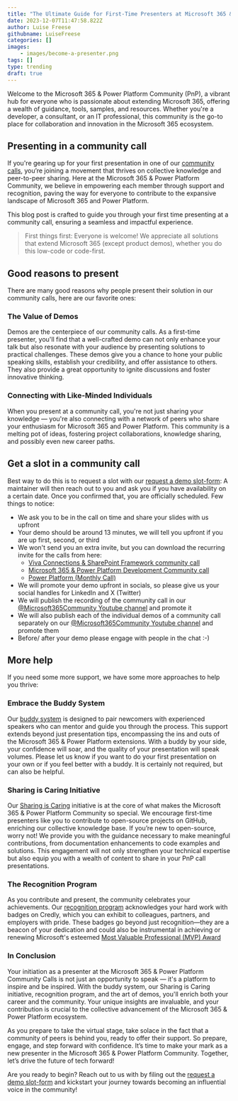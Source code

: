 ```yaml
---
title: "The Ultimate Guide for First-Time Presenters at Microsoft 365 & Power Platform Community Calls"
date: 2023-12-07T11:47:58.822Z
author: Luise Freese
githubname: LuiseFreese
categories: []
images:
    - images/become-a-presenter.png
tags: []
type: trending
draft: true
---
```


Welcome to the Microsoft 365 & Power Platform Community (PnP), a vibrant hub for everyone who is passionate about extending Microsoft 365, offering a wealth of guidance, tools, samples, and resources. Whether you're a developer, a consultant, or an IT professional, this community is the go-to place for collaboration and innovation in the Microsoft 365 ecosystem.

## Presenting in a community call 

If you're gearing up for your first presentation in one of our [community calls](https://pnp.github.io/#community), you’re joining a movement that thrives on collective knowledge and peer-to-peer sharing. Here at the Microsoft 365 & Power Platform Community, we believe in empowering each member through support and recognition, paving the way for everyone to contribute to the expansive landscape of Microsoft 365 and Power Platform.

This blog post is crafted to guide you through your first time presenting at a community call, ensuring a seamless and impactful experience.

> First things first: Everyone is welcome! We appreciate all solutions that extend Microsoft 365 (except product demos), whether you do this low-code or code-first. 

## Good reasons to present

There are many good reasons why people present their solution in our community calls, here are our favorite ones: 

### The Value of Demos

Demos are the centerpiece of our community calls. As a first-time presenter, you'll find that a well-crafted demo can not only enhance your talk but also resonate with your audience by presenting solutions to practical challenges. These demos give you a chance to hone your public speaking skills, establish your credibility, and offer assistance to others. They also provide a great opportunity to ignite discussions and foster innovative thinking.

### Connecting with Like-Minded Individuals

When you present at a community call, you're not just sharing your knowledge — you're also connecting with a network of peers who share your enthusiasm for Microsoft 365 and Power Platform. This community is a melting pot of ideas, fostering project collaborations, knowledge sharing, and possibly even new career paths.

## Get a slot in a community call

Best way to do this is to request a slot with our [request a demo slot-form](https://aka.ms/community/request/demo): A maintainer will then reach out to you and ask you if you have availability on a certain date. Once you confirmed that, you are officially scheduled. Few things to notice: 

- We ask you to be in the call on time and share your slides with us upfront
- Your demo should be around 13 minutes, we will tell you upfront if you are up first, second, or third
- We won't send you an extra invite, but you can download the recurring invite for the calls from here: 
  - [Viva Connections & SharePoint Framework community call](https://aka.ms/spdev-spfx-call)
  - [Microsoft 365 & Power Platform Development Community call](https://aka.ms/community/m365-powerplat-dev-call-invite)
  - [Power Platform (Monthly Call)](https://aka.ms/powerplatformcommunitycall)
- We will promote your demo upfront in socials, so please give us your social handles for LinkedIn and X (Twitter)
- We will publish the recording of the community call in our [@Microsoft365Community Youtube channel](www.youtube.com/@Microsoft365Community) and promote it
- We will also publish each of the individual  demos of a community call separately on our [@Microsoft365Community Youtube channel](www.youtube.com/@Microsoft365Community) and promote them
- Before/ after your demo please engage with people in the chat :-)

## More help

If you need some more support, we have some more approaches to help you thrive: 

### Embrace the Buddy System

Our [buddy system](https://pnp.github.io/sharing-is-caring/#pnpsicbuddysystem) is designed to pair newcomers with experienced speakers who can mentor and guide you through the process. This support extends beyond just presentation tips, encompassing the ins and outs of the Microsoft 365 & Power Platform extensions. With a buddy by your side, your confidence will soar, and the quality of your presentation will speak volumes. Please let us know if you want to do your first presentation on your own or if you feel better with a buddy. It is certainly not required, but can also be helpful. 

### Sharing is Caring Initiative

Our [Sharing is Caring](https://pnp.github.io/sharing-is-caring/) initiative is at the core of what makes the Microsoft 365 & Power Platform Community so special. We encourage first-time presenters like you to contribute to open-source projects on GitHub, enriching our collective knowledge base. If you’re new to open-source, worry not! We provide you with the guidance necessary to make meaningful contributions, from documentation enhancements to code examples and solutions. This engagement will not only strengthen your technical expertise but also equip you with a wealth of content to share in your PnP call presentations.

### The Recognition Program

As you contribute and present, the community celebrates your achievements. Our [recognition program](https://pnp.github.io/recognitionprogram/) acknowledges your hard work with badges on Credly, which you can exhibit to colleagues, partners, and employers with pride. These badges go beyond just recognition—they are a beacon of your dedication and could also be instrumental in achieving or renewing Microsoft's esteemed [Most Valuable Professional (MVP) Award](https://mvp.microsoft.com/en-US/mvp.)


### In Conclusion

Your initiation as a presenter at the Microsoft 365 & Power Platform Community Calls is not just an opportunity to speak — it's a platform to inspire and be inspired. With the buddy system, our Sharing is Caring  initiative, recognition program, and the art of demos, you'll enrich both your career and the community. Your unique insights are invaluable, and your contribution is crucial to the collective advancement of the Microsoft 365 & Power Platform ecosystem.

As you prepare to take the virtual stage, take solace in the fact that a community of peers is behind you, ready to offer their support. So prepare, engage, and step forward with confidence. It’s time to make your mark as a new presenter in the Microsoft 365 & Power Platform Community. Together, let’s drive the future of tech forward!

Are you ready to begin? Reach out to us with by filing out the [request a demo slot-form](https://aka.ms/community/request/demo) and kickstart your journey towards becoming an influential voice in the community!
